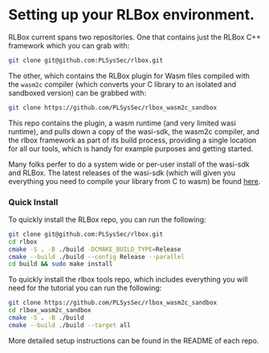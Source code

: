 # Setting up your RLBox environment.

RLBox current spans two repositories. One that contains just the RLBox C++ framework
which you can grab with:

```bash
git clone git@github.com:PLSysSec/rlbox.git
```

The other, which contains the RLBox plugin for Wasm files compiled with the
`wasm2c` compiler (which converts your C library to an isolated and sandboxed
version) can be grabbed with:

```bash
git clone https://github.com/PLSysSec/rlbox_wasm2c_sandbox
```

This repo contains the plugin, a wasm runtime (and very limited wasi runtime),
and pulls down a copy of the wasi-sdk, the wasm2c compiler, and the rlbox
framework as part of its build process, providing a single location for all our
tools, which is handy for example purposes and getting started.

Many folks perfer to do a system wide or per-user install of the wasi-sdk and
RLBox. The latest releases of the wasi-sdk (which will given you everything you
need to compile your library from C to wasm) be found
[here](https://github.com/WebAssembly/wasi-sdk/releases).




### Quick Install

To quickly install the RLBox repo, you can run the following:
```bash
git clone git@github.com:PLSysSec/rlbox.git
cd rlbox
cmake -S . -B ./build -DCMAKE_BUILD_TYPE=Release
cmake --build ./build --config Release --parallel
cd build && sudo make install
```

To quickly install the rlbox tools repo, which includes everything you will
need for the tutorial you can run the following:

```bash
git clone https://github.com/PLSysSec/rlbox_wasm2c_sandbox
cd rlbox_wasm2c_sandbox
cmake -S . -B ./build
cmake --build ./build --target all
```

More detailed setup instructions can be found in the README of each repo.


